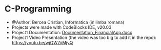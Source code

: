# C-Programming
- @Author: Bercea Cristian, Informatica (in limba romana)
- Projects were made with CodeBlocks IDE, v20.03
- Project1 Documentation: [Documentation_FinancialApp.docx](https://github.com/cristibercea/C-Programming/files/13323597/Documentation_FinancialApp.docx)
- Project1 Video Presentation (the video was too big to add it in the repo): https://youtu.be/wjQWZjiMjyQ

